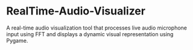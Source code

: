 # RealTime-Audio-Visualizer
A real-time audio visualization tool that processes live audio microphone input using FFT and displays a dynamic visual representation using Pygame.
